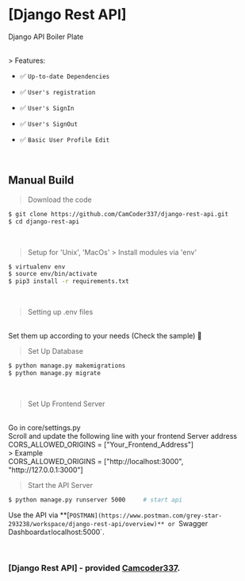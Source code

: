 # [Django Rest API]
Django API Boiler Plate

<br />
> Features:

- ✅ `Up-to-date Dependencies`

- ✅ `User's registration`

- ✅ `User's SignIn`

- ✅ `User's SignOut`

- ✅ `Basic User Profile Edit`


<br />

## Manual Build
> Download the code
```bash
$ git clone https://github.com/CamCoder337/django-rest-api.git
$ cd django-rest-api
```
<br />

> Setup for 'Unix', 'MacOs' > Install modules via 'env'
```bash
$ virtualenv env
$ source env/bin/activate
$ pip3 install -r requirements.txt
```
<br />

> Setting up .env files
<br />
Set them up according to your needs (Check the sample) 🙂

<br />

> Set Up Database
```bash
$ python manage.py makemigrations
$ python manage.py migrate
```
<br />

> Set Up Frontend Server
<br />
Go in core/settings.py

<br />
Scroll and update the following line with  your frontend Server address

<br />
CORS_ALLOWED_ORIGINS = ["Your_Frontend_Address"]

<br />
> Example
<br />
CORS_ALLOWED_ORIGINS = ["http://localhost:3000", "http://127.0.0.1:3000"]

> Start the API Server
```bash
$ python manage.py runserver 5000     # start api
```

Use the API via **[`POSTMAN](https://www.postman.com/grey-star-293238/workspace/django-rest-api/overview)** or `Swagger Dashboard` at `localhost:5000`.

<br />

### [Django Rest API] - provided **[Camcoder337](https://github.com/CamCoder337/)**.

